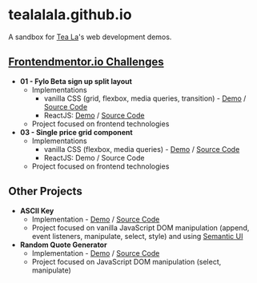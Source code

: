 # tealalala.github.io

A sandbox for [Tea La](https://teala.xyz/)'s web development demos.

## [Frontendmentor.io Challenges](https://frontendmentor.io/)
* **01 - Fylo Beta sign up split layout**
  - Implementations
    * vanilla CSS (grid, flexbox, media queries, transition) - [Demo](https://tealalala.github.io/frontendmentor-vanilla/01-fylo-beta-signup-landing/index.html) / [Source Code](https://github.com/tealalala/tealalala.github.io/tree/master/frontendmentor-vanilla/01-fylo-beta-signup-landing)
    * ReactJS: [Demo](https://pacific-scrubland-57873.herokuapp.com/) / [Source Code](https://github.com/tealalala/tealalala.github.io/tree/master/frontendmentor-react/01-fylo-beta-signup-landing)
  - Project focused on frontend technologies
* **03 - Single price grid component**
  - Implementations
    * vanilla CSS (flexbox, media queries) - [Demo](https://tealalala.github.io/frontendmentor-vanilla/03-single-price-grid-component/index.html) / [Source Code](https://github.com/tealalala/tealalala.github.io/tree/master/frontendmentor-vanilla/03-single-price-grid-component)
    * ReactJS: Demo / Source Code
  - Project focused on frontend technologies

## Other Projects
* **ASCII Key**
  * Implementation - [Demo](https://tealalala.github.io/ascii-key/index.html) / [Source Code](https://github.com/tealalala/ascii-key)
  - Project focused on vanilla JavaScript DOM manipulation (append, event listeners, manipulate, select, style) and using [Semantic UI](https://semantic-ui.com/)
* **Random Quote Generator**
  * Implementation - [Demo](https://tealalala.github.io/random-quote-generator/index.html) / [Source Code](https://github.com/tealalala/random-quote-generator)
  - Project focused on JavaScript DOM manipulation (select, manipulate)
